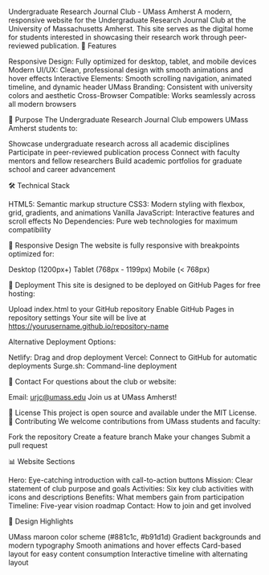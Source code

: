 Undergraduate Research Journal Club - UMass Amherst
A modern, responsive website for the Undergraduate Research Journal Club at the University of Massachusetts Amherst. This site serves as the digital home for students interested in showcasing their research work through peer-reviewed publication.
🌟 Features

Responsive Design: Fully optimized for desktop, tablet, and mobile devices
Modern UI/UX: Clean, professional design with smooth animations and hover effects
Interactive Elements: Smooth scrolling navigation, animated timeline, and dynamic header
UMass Branding: Consistent with university colors and aesthetic
Cross-Browser Compatible: Works seamlessly across all modern browsers

🎯 Purpose
The Undergraduate Research Journal Club empowers UMass Amherst students to:

Showcase undergraduate research across all academic disciplines
Participate in peer-reviewed publication process
Connect with faculty mentors and fellow researchers
Build academic portfolios for graduate school and career advancement

🛠️ Technical Stack

HTML5: Semantic markup structure
CSS3: Modern styling with flexbox, grid, gradients, and animations
Vanilla JavaScript: Interactive features and scroll effects
No Dependencies: Pure web technologies for maximum compatibility

📱 Responsive Design
The website is fully responsive with breakpoints optimized for:

Desktop (1200px+)
Tablet (768px - 1199px)
Mobile (< 768px)

🚀 Deployment
This site is designed to be deployed on GitHub Pages for free hosting:

Upload index.html to your GitHub repository
Enable GitHub Pages in repository settings
Your site will be live at https://yourusername.github.io/repository-name

Alternative Deployment Options:

Netlify: Drag and drop deployment
Vercel: Connect to GitHub for automatic deployments
Surge.sh: Command-line deployment

📧 Contact
For questions about the club or website:

Email: urjc@umass.edu
Join us at UMass Amherst!

📄 License
This project is open source and available under the MIT License.
🤝 Contributing
We welcome contributions from UMass students and faculty:

Fork the repository
Create a feature branch
Make your changes
Submit a pull request

📊 Website Sections

Hero: Eye-catching introduction with call-to-action buttons
Mission: Clear statement of club purpose and goals
Activities: Six key club activities with icons and descriptions
Benefits: What members gain from participation
Timeline: Five-year vision roadmap
Contact: How to join and get involved

🎨 Design Highlights

UMass maroon color scheme (#881c1c, #b91d1d)
Gradient backgrounds and modern typography
Smooth animations and hover effects
Card-based layout for easy content consumption
Interactive timeline with alternating layout
